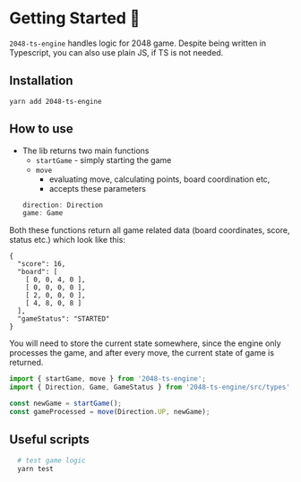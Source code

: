 # Getting Started 🚀
`2048-ts-engine` handles logic for 2048 game. Despite being written in Typescript, you can also use plain JS, if TS is not needed.

## Installation
```
yarn add 2048-ts-engine
```

## How to use 
- The lib returns two main functions
  - `startGame` - simply starting the game
  - `move` 
    - evaluating move, calculating points, board coordination etc,
    - accepts these parameters 
  ```ts
  direction: Direction
  game: Game
  ```

Both these functions return all game related data (board coordinates, score, status etc.) which look like this:
```
{
  "score": 16,
  "board": [
    [ 0, 0, 4, 0 ],
    [ 0, 0, 0, 0 ],
    [ 2, 0, 0, 0 ],
    [ 4, 8, 0, 8 ]
  ],
  "gameStatus": "STARTED"
}
```

You will need to store the current state somewhere, since the engine only processes the game, and after every move, the current state of game is returned.


```js
import { startGame, move } from '2048-ts-engine';
import { Direction, Game, GameStatus } from '2048-ts-engine/src/types';

const newGame = startGame();
const gameProcessed = move(Direction.UP, newGame);
```

## Useful scripts

```bash
  # test game logic
  yarn test
```

